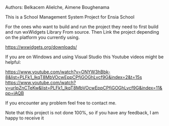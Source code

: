 Authors: Belkacem Alielche, Aimene Boughenama

This is a School Management System Project for Ensia School 

For the ones who want to build and run the project they need to first build and run wxWidgets Library From source.
Then Link the project depending on the platform you currently using.


https://wxwidgets.org/downloads/

If you are on Windows and using Visual Studio this Youtube videos might be helpful:

https://www.youtube.com/watch?v=ONYW3hBbk-8&list=PLFk1_lkqT8MbVOcwEppCPfjGOGhLvcf9G&index=2&t=15s
https://www.youtube.com/watch?v=urIpZnCTeKw&list=PLFk1_lkqT8MbVOcwEppCPfjGOGhLvcf9G&index=11&pp=iAQB


If you encounter any problem feel free to contact me.

Note that this project is not done 100%, so if you have any feedback, I am happy to receive it 


